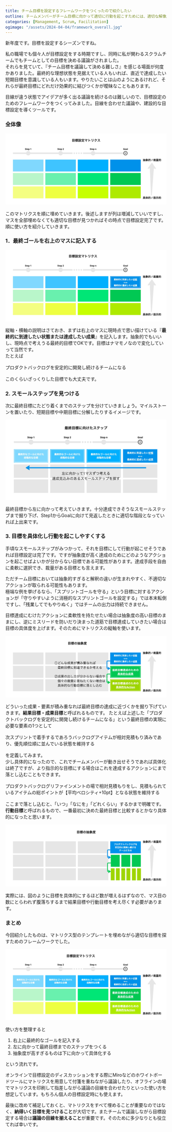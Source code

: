 ```yaml
---
title: チーム目標を設定するフレームワークをつくったので紹介したい
outline: チームメンバーがチーム目標に向かって適切に行動を起こすためには、適切な解像度の目標を定義する必要があります。マネージャーがチームの目標を決める際や、スクラムチームメンバーが議論してチーム目標を決める際に活用できるフレームワークを考えてみたのでご参考にどうぞ。
categories: [Management, Scrum, Facilitation]
ogimage: "/assets/2024-04-04/framework_overall.jpg"
---
```


新年度です。目標を設定するシーズンですね。

私の職場でも個々人が目標設定をする時期ですし、同時に私が関わるスクラムチームでもチームとしての目標を決める議論がされました。  
それらを見ていて、『チーム目標を議論して決める難しさ』を感じる場面が何度かありました。最終的な理想状態を見据えている人もいれば、直近で達成したい短期目標を意識している人もいます。やりたいことは山のようにあるけれど、それらが最終目標にどれだけ効果的に結びつくかが曖昧なこともあります。

目線が違う状態でアイデアが多く出る議論を続けるのは難しいので、目標設定のためのフレームワークをつくってみました。目線を合わせた議論や、建設的な目標設定を導くツールです。

### 全体像

![フレームワークの全体像](/assets/2024-04-04/framework_template.jpg)

このマトリクスを順に埋めていきます。後述しますが列は増減していいですし、マスを全部埋めなくても適切な目標が見つかればその時点で目標設定完了です。  
順に使い方を紹介していきます。

### 1．最終ゴールを右上のマスに記入する

![使い方1](/assets/2024-04-04/framework_usage1.jpg)

縦軸・横軸の説明はさておき、まずは右上のマスに現時点で思い描けている『**最終的に到達したい状態または達成したい成果**』を記入します。抽象的でもいいし、現時点で考えうる最終的目標でOKです。目標はナマモノなので変化していって当然です。  
たとえば

<p class="note" style="margin:16px 0">
プロダクトバックログを安定的に開発し続けるチームになる
</p>

このくらいざっくりした目標でも大丈夫です。

### 2. スモールステップを見つける
次に最終目標にたどり着くまでのステップを分けていきましょう。マイルストーンを置いたり、短期目標や中期目標に分解したりするイメージです。

![使い方2](/assets/2024-04-04/framework_usage2.jpg)

最終目標から左に向かって考えていきます。十分達成できそうなスモールステップまで掘り下げ、Step1からGoalに向けて見返したときに適切な階段となっていれば上出来です。

### 3. 目標を具体化し行動を起こしやすくする
手頃なスモールステップがみつかって、それを目標にして行動が起こせそうであれば目標設定は完了です。ですが抽象度が高く達成のためにどのようなアクションを起こせばよいかが分からない目標である可能性があります。達成手段を自由に柔軟に選択でき、裁量がある目標とも言えます。

ただチーム目標においては抽象的すぎると解釈の違いが生まれやすく、不適切なアクションが取られる可能性もあります。  
極端な例を挙げるなら、「スプリントゴールを守る」という目標に対するアクションが「守りやすいように消極的なスプリントゴールを設定する」では本末転倒ですし、「残業してでもやりぬく」ではチームの出力は持続できません。

目標達成にむけたアクションに柔軟性を持たせたい場合は抽象度の高い目標のままにし、逆にミスリードを防いだり決まった道筋で目標達成していきたい場合は目標の具体度を上げます。そのためにマトリクスの縦軸を使います。

![使い方3](/assets/2024-04-04/framework_usage3.jpg)

どういった成果・要素が積み重なれば最終目標の達成に近づくかを掘り下げていきます。**結果目標・成果目標**と呼ばれるものです。
たとえば上述した「プロダクトバックログを安定的に開発し続けるチームになる」という最終目標の実現に必要な要素の1つとして

<p class="note" style="margin:16px 0">
次スプリントで着手するであろうバックログアイテムが相対見積もり済みであり、優先順位順に並んでいる状態を維持する
</p>

を定義してみます。  
少し具体的になったので、これでチームメンバーが動き出せそうであれば具体化は終了ですが、より指示的な目標にする場合はこれを達成するアクションにまで落とし込むこともできます。

<p class="note" style="margin:16px 0">
プロダクトバックログリファインメントの場で相対見積もりをし、見積もられているアイテムの総ポイントが【平均ベロシティ+10pt】となる状態を維持する
</p>

ここまで落とし込むと、「いつ」「なにを」「どれくらい」するかまで明確です。**行動目標**と呼ばれるもので、一番最初に決めた最終目標と比較するとかなり具体的になったと思います。

![使い方4](/assets/2024-04-04/framework_usage4.jpg)

実際には、図のように目標を具体的にするほど数が増えるはずなので、マス目の数にとらわれず腹落ちするまで結果目標や行動目標を考え尽くす必要があります。

### まとめ

今回紹介したものは、マトリクス型のテンプレートを埋めながら適切な目標を探すためのフレームワークでした。

![フレームワークの全体像](/assets/2024-04-04/framework_overall.jpg)

使い方を整理すると

1. 右上に最終的なゴールを記入する
2. 左に向かって最終目標までのステップをつくる
3. 抽象度が高すぎるものは下に向かって具体化する

という流れです。

オンラインで目標設定のディスカッションをする際にMiroなどのホワイトボードツールにマトリクスを用意して付箋を重ねながら議論したり、オフラインの場でマトリクスを印刷して指差しながら議論の目線を合わせたりといった使い方を想定しています。もちろん個人の目標設定時にも使えます。

最後に改めて補足しておくと、マトリクスをすべて埋めることが重要なのではなく、**納得いく目標を見つけること**が大切です。またチームで議論しながら目標設定する場合は**議論の目線を揃えること**が重要です。そのために多少なりとも役立てれば幸いです。


